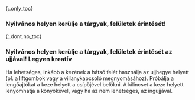 {:.only_toc} 
 ### Nyilvános helyen kerülje a tárgyak, felületek érintését! 

 {:.dont.no_toc} 
 ### Nyilvános helyen kerülje a tárgyak, felületek érintését az ujjával! Legyen kreatív

 Ha lehetséges, inkább a kezének a hátsó felét használja az ujjhegye helyett (pl. a liftgombok vagy a villanykapcsoló megnyomásához). Próbálja a lengőajtókat a keze helyett a csípőjével belökni. A kilincset a keze helyett lenyomhatja a könyökével, vagy ha az nem lehetséges, az ingujjával. 
